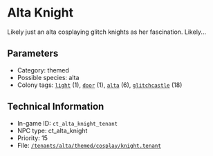 # Alta Knight

Likely just an alta cosplaying glitch knights as her fascination. Likely...

## Parameters

- Category: themed
- Possible species: alta
- Colony tags: [`light`](https://ceterai.github.io/MyEnternia/Wiki/Tags/Light) (1), [`door`](https://ceterai.github.io/MyEnternia/Wiki/Tags/Door) (1), [`alta`](https://ceterai.github.io/MyEnternia/Wiki/Tags/Alta) (6), [`glitchcastle`](https://ceterai.github.io/MyEnternia/Wiki/Tags/Glitchcastle) (18)

## Technical Information

- In-game ID: `ct_alta_knight_tenant`
- NPC type: ct_alta_knight
- Priority: 15
- File: [`/tenants/alta/themed/cosplay/knight.tenant`](https://github.com/Ceterai/Enternia/blob/main/tenants/alta/themed/cosplay/knight.tenant)
